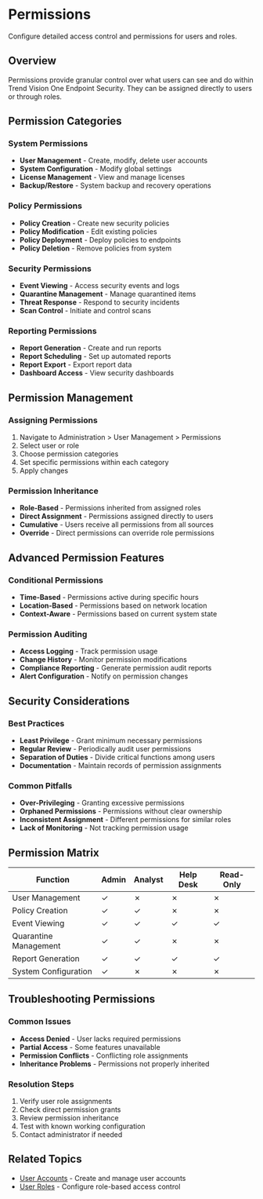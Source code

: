 # Permissions

Configure detailed access control and permissions for users and roles.

## Overview

Permissions provide granular control over what users can see and do within Trend Vision One Endpoint Security. They can be assigned directly to users or through roles.

## Permission Categories

### System Permissions
- **User Management** - Create, modify, delete user accounts
- **System Configuration** - Modify global settings
- **License Management** - View and manage licenses
- **Backup/Restore** - System backup and recovery operations

### Policy Permissions
- **Policy Creation** - Create new security policies
- **Policy Modification** - Edit existing policies
- **Policy Deployment** - Deploy policies to endpoints
- **Policy Deletion** - Remove policies from system

### Security Permissions
- **Event Viewing** - Access security events and logs
- **Quarantine Management** - Manage quarantined items
- **Threat Response** - Respond to security incidents
- **Scan Control** - Initiate and control scans

### Reporting Permissions
- **Report Generation** - Create and run reports
- **Report Scheduling** - Set up automated reports
- **Report Export** - Export report data
- **Dashboard Access** - View security dashboards

## Permission Management

### Assigning Permissions
1. Navigate to Administration > User Management > Permissions
2. Select user or role
3. Choose permission categories
4. Set specific permissions within each category
5. Apply changes

### Permission Inheritance
- **Role-Based** - Permissions inherited from assigned roles
- **Direct Assignment** - Permissions assigned directly to users
- **Cumulative** - Users receive all permissions from all sources
- **Override** - Direct permissions can override role permissions

## Advanced Permission Features

### Conditional Permissions
- **Time-Based** - Permissions active during specific hours
- **Location-Based** - Permissions based on network location
- **Context-Aware** - Permissions based on current system state

### Permission Auditing
- **Access Logging** - Track permission usage
- **Change History** - Monitor permission modifications
- **Compliance Reporting** - Generate permission audit reports
- **Alert Configuration** - Notify on permission changes

## Security Considerations

### Best Practices
- **Least Privilege** - Grant minimum necessary permissions
- **Regular Review** - Periodically audit user permissions
- **Separation of Duties** - Divide critical functions among users
- **Documentation** - Maintain records of permission assignments

### Common Pitfalls
- **Over-Privileging** - Granting excessive permissions
- **Orphaned Permissions** - Permissions without clear ownership
- **Inconsistent Assignment** - Different permissions for similar roles
- **Lack of Monitoring** - Not tracking permission usage

## Permission Matrix

| Function | Admin | Analyst | Help Desk | Read-Only |
|----------|-------|---------|-----------|-----------|
| User Management | ✓ | ✗ | ✗ | ✗ |
| Policy Creation | ✓ | ✓ | ✗ | ✗ |
| Event Viewing | ✓ | ✓ | ✓ | ✓ |
| Quarantine Management | ✓ | ✓ | ✗ | ✗ |
| Report Generation | ✓ | ✓ | ✓ | ✓ |
| System Configuration | ✓ | ✗ | ✗ | ✗ |

## Troubleshooting Permissions

### Common Issues
- **Access Denied** - User lacks required permissions
- **Partial Access** - Some features unavailable
- **Permission Conflicts** - Conflicting role assignments
- **Inheritance Problems** - Permissions not properly inherited

### Resolution Steps
1. Verify user role assignments
2. Check direct permission grants
3. Review permission inheritance
4. Test with known working configuration
5. Contact administrator if needed

## Related Topics

- [User Accounts](./user-accounts) - Create and manage user accounts
- [User Roles](./user-roles) - Configure role-based access control